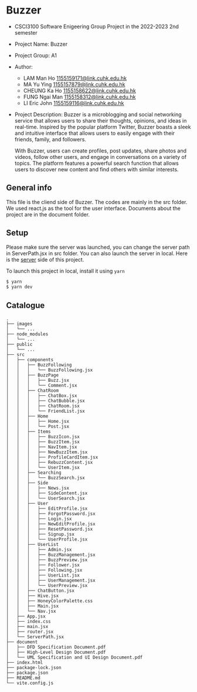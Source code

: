 # Buzzer
- CSCI3100 Software Enigeering Group Project in the 2022-2023 2nd semester
- Project Name: Buzzer
- Project Group: A1
- Author:
    - LAM Man Ho <1155159171@link.cuhk.edu.hk>
    - MA Yu Ying <1155157879@link.cuhk.edu.hk>
    - CHEUNG Ka Ho <1155158622@link.cuhk.edu.hk>
    - FUNG Ngai Man <1155158312@link.cuhk.edu.hk>
    - LI Eric John <1155159116@link.cuhk.edu.hk>
- Project Description: 
    Buzzer is a microblogging and social networking service that allows users to share their thoughts, opinions, and ideas in real-time. Inspired by the popular platform Twitter, Buzzer boasts a sleek and intuitive interface that allows users to easily engage with their friends, family, and followers.

    With Buzzer, users can create profiles, post updates, share photos and videos, follow other users, and engage in conversations on a variety of topics. The platform features a powerful search function that allows users to discover new content and find others with similar interests.


## General info
This file is the cliend side of Buzzer. The codes are mainly in the src folder. We used react.js as the tool for the user interface. Documents about the project are in the document folder. 

## Setup
Please make sure the server was launched, you can change the server path in ServerPath.jsx in src folder. You can also launch the server in local. Here is the [server]((https://github.com/DonaldLamNL/buzzer/tree/server)) side of this project.

To launch this project in local, install it using `yarn`
```bash
$ yarn
$ yarn dev
```

## Catalogue
```
.
├── images
│   └── ...
├── node_modules
│   └── ...
├── public
│   └── ...
├── src
│   ├── components
│   │   ├── BuzzFollowing
│   │   │   └── BuzzFollowing.jsx
│   │   ├── BuzzPage
│   │   │   ├── Buzz.jsx
│   │   │   └── Comment.jsx
│   │   ├── ChatRoom
│   │   │   ├── ChatBox.jsx
│   │   │   ├── ChatBubble.jsx
│   │   │   ├── ChatRoom.jsx
│   │   │   └── FriendList.jsx
│   │   ├── Home
│   │   │   ├── Home.jsx
│   │   │   └── Post.jsx
│   │   ├── Items
│   │   │   ├── BuzzIcon.jsx
│   │   │   ├── BuzzItem.jsx
│   │   │   ├── NavItem.jsx
│   │   │   ├── NewBuzzItem.jsx
│   │   │   ├── ProfileCardItem.jsx
│   │   │   ├── RebuzzContent.jsx
│   │   │   └── UserItem.jsx
│   │   ├── Searching
│   │   │   └── BuzzSearch.jsx
│   │   ├── Side
│   │   │   ├── News.jsx
│   │   │   ├── SideContent.jsx
│   │   │   └── UserSearch.jsx
│   │   ├── User
│   │   │   ├── EditProfile.jsx
│   │   │   ├── ForgotPassword.jsx
│   │   │   ├── Login.jsx
│   │   │   ├── NewEditProfile.jsx
│   │   │   ├── ResetPassword.jsx
│   │   │   ├── Signup.jsx
│   │   │   └── UserProfile.jsx
│   │   ├── UserList
│   │   │   ├── Admin.jsx
│   │   │   ├── BuzzManagement.jsx
│   │   │   ├── BuzzPreview.jsx
│   │   │   ├── Follower.jsx
│   │   │   ├── Following.jsx
│   │   │   ├── UserList.jsx
│   │   │   ├── UserManagement.jsx
│   │   │   └── UserPreview.jsx
│   │   ├── ChatButton.jsx
│   │   ├── Hive.jsx
│   │   ├── HoneyColorPalette.css
│   │   ├── Main.jsx
│   │   └── Nav.jsx
│   ├── App.jsx
│   ├── index.css
│   ├── main.jsx
│   ├── router.jsx
│   └── ServerPath.jsx
├── document
│   ├── DFD Specification Document.pdf
│   ├── High-Level Design Document.pdf
│   └── UML Specification and UI Design Document.pdf
├── index.html
├── package-lock.json
├── package.json
├── README.md
└── vite.config.js
```